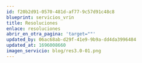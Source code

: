 ```yaml
---
id: f20b2d91-0570-481d-af77-9c57d91c48c8
blueprint: servicios_vrin
title: Resoluciones
enlace: resoluciones
abrir_en_otra_pagina: 'target=""'
updated_by: 06ac68ab-d29f-41e9-9b9a-dd4da3996484
updated_at: 1696008660
imagen_servicio: blog/res3.0-01.png
---
```

